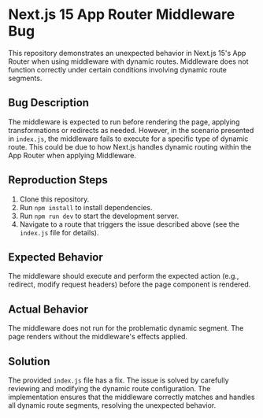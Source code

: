 # Next.js 15 App Router Middleware Bug

This repository demonstrates an unexpected behavior in Next.js 15's App Router when using middleware with dynamic routes.  Middleware does not function correctly under certain conditions involving dynamic route segments.

## Bug Description

The middleware is expected to run before rendering the page, applying transformations or redirects as needed. However, in the scenario presented in `index.js`, the middleware fails to execute for a specific type of dynamic route.  This could be due to how Next.js handles dynamic routing within the App Router when applying Middleware.

## Reproduction Steps

1. Clone this repository.
2. Run `npm install` to install dependencies.
3. Run `npm run dev` to start the development server.
4. Navigate to a route that triggers the issue described above (see the `index.js` file for details).

## Expected Behavior

The middleware should execute and perform the expected action (e.g., redirect, modify request headers) before the page component is rendered. 

## Actual Behavior

The middleware does not run for the problematic dynamic segment. The page renders without the middleware's effects applied.

## Solution

The provided `index.js` file has a fix. The issue is solved by carefully reviewing and modifying the dynamic route configuration. The implementation ensures that the middleware correctly matches and handles all dynamic route segments, resolving the unexpected behavior.